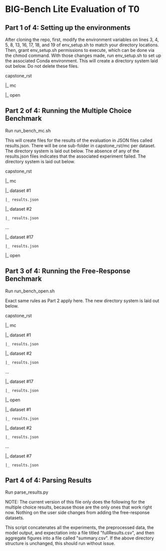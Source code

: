 # BIG-Bench Lite Evaluation of T0

## Part 1 of 4: Setting up the environments

After cloning the repo, first, modify the environment variables on lines 3, 4, 5, 8, 13, 16, 17, 18, and 19 of env_setup.sh to match your directory locations. Then, grant env_setup.sh permissions to execute, which can be done via the chmod command. With those changes made, run env_setup.sh to set up the associated Conda environment. This will create a directory system laid out below. Do not delete these files.

capstone_rst

|_ mc

|_ open



## Part 2 of 4: Running the Multiple Choice Benchmark

Run run_bench_mc.sh

This will create files for the results of the evaluation in JSON files called results.json. There will be one sub-folder in capstone_rst/mc per dataset. The directory system is laid out below. The absence of any of the results.json files indicates that the associated experiment failed. The directory system is laid out below.

capstone_rst

|_ mc
  
  |_ dataset #1
  
    |_ results.json
  
  |_ dataset #2
  
    |_ results.json
  
  ...

  |_ dataset #17

    |_ results.json

|_ open



## Part 3 of 4: Running the Free-Response Benchmark

Run run_bench_open.sh

Exact same rules as Part 2 apply here. The new directory system is laid out below.

capstone_rst

|_ mc
  
  |_ dataset #1
  
    |_ results.json
  
  |_ dataset #2
  
    |_ results.json
  
  ...

  |_ dataset #17

    |_ results.json

|_ open
  
  |_ dataset #1
  
    |_ results.json
  
  |_ dataset #2
  
    |_ results.json
  
  ...

  |_ dataset #7

    |_ results.json



## Part 4 of 4: Parsing Results

Run parse_results.py

NOTE: The current version of this file only does the following for the multiple choice results, because those are the only ones that work right now. Nothing on the user side changes from adding the free-response datasets.

This script concatenates all the experiments, the preprocessed data, the model output, and expectation into a file titled "fullResults.csv", and then aggregate figures into a file called "summary.csv". If the above directory structure is unchanged, this should run without issue.

